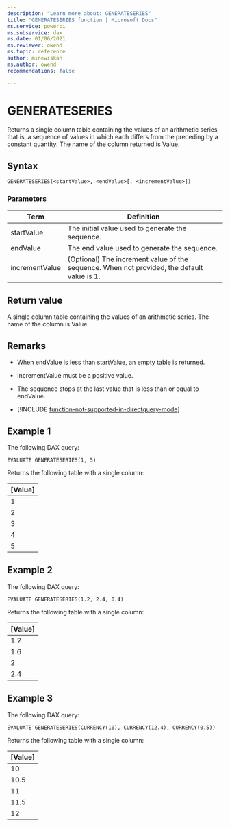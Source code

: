 ```yaml
---
description: "Learn more about: GENERATESERIES"
title: "GENERATESERIES function | Microsoft Docs"
ms.service: powerbi 
ms.subservice: dax 
ms.date: 01/06/2021
ms.reviewer: owend
ms.topic: reference
author: minewiskan
ms.author: owend 
recommendations: false

---
```

# GENERATESERIES

Returns a single column table containing the values of an arithmetic series, that is, a sequence of values in which each differs from the preceding by a constant quantity. The name of the column returned is Value.  
  
## Syntax  
  
```dax
GENERATESERIES(<startValue>, <endValue>[, <incrementValue>])
```
  
### Parameters  
  
|Term|Definition|  
|--------|--------------|  
|startValue|The initial value used to generate the sequence.|
|endValue|The end value used to generate the sequence.|  
|incrementValue|(Optional) The increment value of the sequence. When not provided, the default value is 1.|
  
## Return value

A single column table containing the values of an arithmetic series. The name of the column is Value.
  
## Remarks

- When endValue is less than startValue, an empty table is returned.

- incrementValue must be a positive value.

- The sequence stops at the last value that is less than or equal to endValue.

- [!INCLUDE [function-not-supported-in-directquery-mode](includes/function-not-supported-in-directquery-mode.md)]

## Example 1

The following DAX query:

```dax
EVALUATE GENERATESERIES(1, 5)
```

Returns the following table with a single column:

[Value]  |
---------|
1     |
2     |
3     |
4     |
5     |

## Example 2

The following DAX query:

```dax
EVALUATE GENERATESERIES(1.2, 2.4, 0.4)
```

Returns the following table with a single column:

[Value]  |
---------|
1.2    |
1.6     |
2     |
2.4     |

## Example 3

The following DAX query:

```dax
EVALUATE GENERATESERIES(CURRENCY(10), CURRENCY(12.4), CURRENCY(0.5))
```

Returns the following table with a single column:

[Value]  |
---------|
10    |
10.5     |
11     |
11.5     |
12     |

